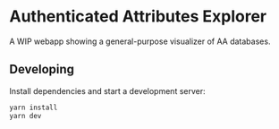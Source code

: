 # Authenticated Attributes Explorer

A WIP webapp showing a general-purpose visualizer of AA databases.

## Developing

Install dependencies and start a development server:

```bash
yarn install
yarn dev
```
